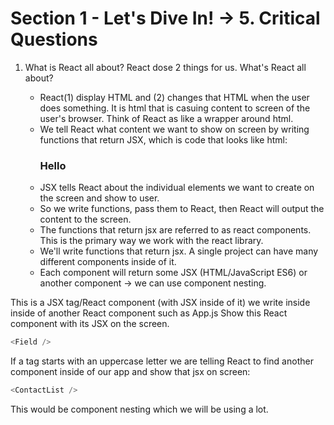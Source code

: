 # Section 1 - Let's Dive In! -> 5. Critical Questions

1. What is React all about?
   React dose 2 things for us. What's React all about?

   - React(1) display HTML and (2) changes that HTML when the user does something. It is html that is casuing content to screen of the user's browser. Think of React as like a wrapper around html.
   - We tell React what content we want to show on screen by writing functions that return JSX, which is code that looks like html: <div><h3>Hello</h3></div>
   - JSX tells React about the individual elements we want to create on the screen and show to user.
   - So we write functions, pass them to React, then React will output the content to the screen.
   - The functions that return jsx are referred to as react components. This is the primary way we work with the react library.
   - We'll write functions that return jsx. A single project can have many different components inside of it.
   - Each component will return some JSX (HTML/JavaScript ES6) or another component -> we can use component nesting.

This is a JSX tag/React component (with JSX inside of it) we write inside inside of another React component such as App.js
Show this React component with its JSX on the screen.

```js
<Field />
```

If a tag starts with an uppercase letter we are telling React to find another component inside of our app and show that jsx on screen:

```js
<ContactList />
```

This would be component nesting which we will be using a lot.
